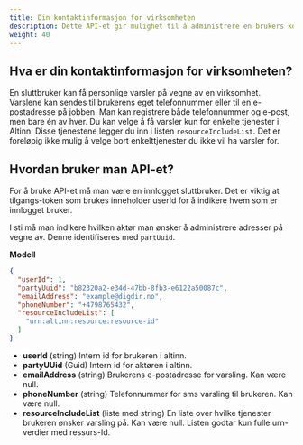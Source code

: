 ```yaml
---
title: Din kontaktinformasjon for virksomheten
description: Dette API-et gir mulighet til å administrere en brukers kontaktinformasjon for en virksomhet
weight: 40
---
```


## Hva er din kontaktinformasjon for virksomheten?
En sluttbruker kan få personlige varsler på vegne av en virksomhet. Varslene kan sendes til brukerens eget telefonnummer eller til en e-postadresse på jobben. Man kan registrere både telefonnummer og e-post, men bare én av hver. 
Du kan velge å få varsler kun for enkelte tjenester i Altinn. Disse tjenestene legger du inn i listen `resourceIncludeList`. Det er foreløpig ikke mulig å velge bort enkelttjenester du ikke vil ha varsler for.

## Hvordan bruker man API-et?
For å bruke API-et må man være en innlogget sluttbruker. Det er viktig at tilgangs-token som brukes inneholder userId for å indikere hvem som er innlogget bruker. 

I sti må man indikere hvilken aktør man ønsker å administrere adresser på vegne av. Denne identifiseres med `partUuid`. 

**Modell**

```json
{
  "userId": 1,
  "partyUuid": "b82320a2-e34d-47bb-8fb3-e6122a50087c",
  "emailAddress": "example@digdir.no",
  "phoneNumber": "+4798765432",
  "resourceIncludeList": [
    "urn:altinn:resource:resource-id"
  ]
}
```

* **userId** (string) Intern id for brukeren i altinn.
* **partyUUid** (Guid) Intern id for aktøren i altinn.
* **emailAddress** (string) Brukerens e-postadresse for varsling. Kan være null. 
* **phoneNumber** (string) Telefonnummer for sms varsling til brukeren. Kan være null. 
* **resourceIncludeList** (liste med string) En liste over hvilke tjenester brukeren ønsker varsling på. Kan være null. Listen godtar kun fulle urn-verdier med ressurs-Id. 
